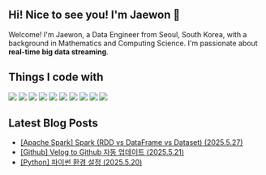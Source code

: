 ## Hi! Nice to see you! I'm Jaewon 👋

Welcome! I'm Jaewon, a Data Engineer from Seoul, South Korea, with a background in Mathematics and Computing Science.
I'm passionate about **real-time big data streaming**.

## Things I code with 
<p align="left">
  <img src="https://img.shields.io/badge/Python-3776AB?style=flat-square&logo=Python&logoColor=white"/>
  <img src="https://img.shields.io/badge/Airflow-017CEE?style=flat-square&logo=Apache%20Airflow&logoColor=white"/>
  <img src="https://img.shields.io/badge/Spark-E25A1C?style=flat-square&logo=Apache%20Spark&logoColor=white"/>
  <img src="https://img.shields.io/badge/Hadoop-66CCFF?style=flat-square&logo=Apache%20Hadoop&logoColor=white"/>
  <img src="https://img.shields.io/badge/Trino-DD00A1?style=flat-square&logo=Trino&logoColor=white"/>
  <img src="https://img.shields.io/badge/Kafka-231F20?style=flat-square&logo=Apache%20Kafka&logoColor=white"/>
  <img src="https://img.shields.io/badge/MySQL-4479A1?style=flat-square&logo=MySQL&logoColor=white"/>
  <img src="https://img.shields.io/badge/Snowflake-29B5E8?style=flat-square&logo=Snowflake&logoColor=white"/>
  <img src="https://img.shields.io/badge/Elasticsearch-005571?style=flat-square&logo=Elasticsearch&logoColor=white"/>
  <img src="https://img.shields.io/badge/Postman-FF6C37?style=flat-square&logo=Postman&logoColor=white"/>
</p>



<!-- ## GitHub Stats Card

[![Jaewon's GitHub stats](https://github-readme-stats.vercel.app/api?username=jaelim095&show_icons=true&count_private=true&theme=default)](https://github.com/anuraghazra/github-readme-stats)

[![Top Langs](https://github-readme-stats.vercel.app/api/top-langs/?username=jaelim095&layout=compact&langs_count=10&count_private=true)](https://github.com/anuraghazra/github-readme-stats)
-->
## Latest Blog Posts
- [[Apache Spark] Spark (RDD vs DataFrame vs Dataset) (2025.5.27)](https://velog.io/@jaelim095/Apache-Spark-2mras6mp)
- [[Github] Velog to Github 자동 업데이트 (2025.5.21)](https://velog.io/@jaelim095/Github-Velog-to-Github-%EC%9E%90%EB%8F%99-%EC%97%85%EB%8D%B0%EC%9D%B4%ED%8A%B8)
- [[Python] 파이썬 환경 설정 (2025.5.20)](https://velog.io/@jaelim095/Python-%ED%8C%8C%EC%9D%B4%EC%8D%AC-%ED%99%98%EA%B2%BD-%EC%84%A4%EC%A0%95)